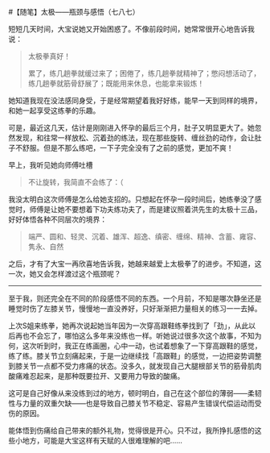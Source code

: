 #【随笔】太极——瓶颈与感悟（七八七）

短短几天时间，大宝说她又开始困惑了。不像前段时间，她常常很开心地告诉我说：

> 太极拳真好！
>
> 累了，练几趟拳就缓过来了；困倦了，练几趟拳就精神了；憋闷想活动了，练几趟拳就筋骨舒展了；既能用来休息，也能拿来锻炼！

她知道我现在没法感同身受，于是经常期望着我好好练，能早一天到同样的境界，和她一起享受这练拳的乐趣。

可是，最近这几天，估计是刚刚进入怀孕的最后三个月，肚子又明显更大了。她忽然发现，和往常一样放松、沉着劲的练法，现在那些旋转、缠丝劲的动作，会让肚子不舒服。但是不那么练吧，一下子完全没有了之前的感觉，更加不爽！

早上，我听见她向师傅吐槽

> 不让旋转，我简直不会练了：（

我没太明白这次师傅是怎么给她支招的。只想起在怀孕一段时间后，她练拳没了感觉时，师傅是让她不要想着下功夫练功夫了，而是建议照着洪先生的太极十三品，好好体悟各种不同层次的境界：

> 端严、圆和、轻灵、沉着、雄浑、超逸、缜密、缠绵、精神、含蓄、雍容、隽永、自然

之后，才有了大宝一再欣喜地告诉我，她越来越爱上太极拳了的进步。不知道，这一次，她又会怎样渡过这个瓶颈呢？



----

至于我，则还完全在不同的阶段感悟不同的东西。一个月前，不知是哪次静坐还是睡觉时伤了左膝关节，慢慢地一直没养好，只好渐渐把力量相关的练习一一去掉。

上次S姐来练拳，她再次说起她当年因为一次穿高跟鞋练拳找到了「劲」，从此以后再也不会忘了，哪怕这么多年来没练也一样。听她说过很多次这个故事，不知为何，这次听到时，我正在练画圈，心中一动，也试着想象了一下穿高跟鞋的感觉，练了练。膝关节立刻痛起来，于是一边继续找「高跟鞋」的感觉，一边把姿势调整到膝关节一点都不受力疼痛的状态。没多久，就发现自己大腿根部关节的筋骨肌肉酸痛难忍起来，是那种既要拉开、又要用力导致的酸痛。

这可是自己好像从来没练到过的地方，顿时明白，自己在这个部位的薄弱——柔韧性与力量的双重欠缺——也是导致自己膝关节不稳定、容易产生错误代偿运动而受伤的原因。

能体悟到伤痛给自己带来的额外礼物，觉得很是开心。只不过，我所挣扎感悟的这些小地方，可能是大宝这样有天赋的人很难理解的吧……
